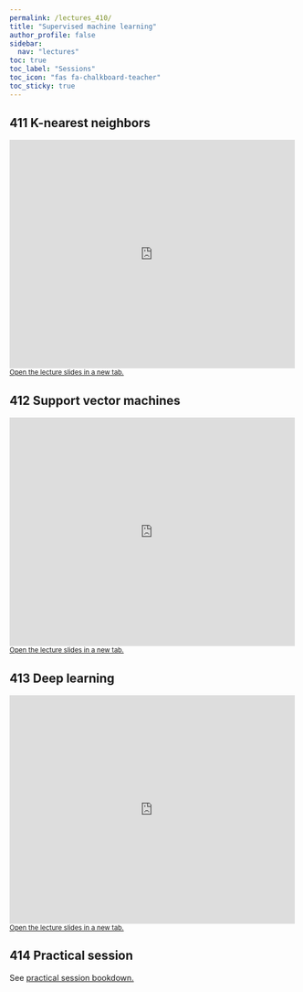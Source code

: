 ```yaml
---
permalink: /lectures_410/
title: "Supervised machine learning"
author_profile: false
sidebar:
  nav: "lectures"
toc: true
toc_label: "Sessions"
toc_icon: "fas fa-chalkboard-teacher"
toc_sticky: true
---
```



## 411 K-nearest neighbors

<div style="position: relative; width: 500px; height: 400px;">
<iframe src="https://sdesabbata.github.io/granolarr/lectures/html/411_L_KNN.html" title="411_L_KNN" frameborder="0" style="width: 1000px; height: 800px; -webkit-transform: scale(0.5) translate(-500px,-400px);-moz-transform: scale(0.5) translate(-500px,-400px); "></iframe>
</div>

<small>
<a href="https://sdesabbata.github.io/granolarr/lectures/html/411_L_KNN" target="_blank">Open the lecture slides in a new tab.</a>
</small>

## 412 Support vector machines

<div style="position: relative; width: 500px; height: 400px;">
<iframe src="https://sdesabbata.github.io/granolarr/lectures/html/412_L_SupportVectorMachines.html" title="412_L_SupportVectorMachines" frameborder="0" style="width: 1000px; height: 800px; -webkit-transform: scale(0.5) translate(-500px,-400px);-moz-transform: scale(0.5) translate(-500px,-400px); "></iframe>
</div>

<small>
<a href="https://sdesabbata.github.io/granolarr/lectures/html/412_L_SupportVectorMachines" target="_blank">Open the lecture slides in a new tab.</a>
</small>

## 413 Deep learning

<div style="position: relative; width: 500px; height: 400px;">
<iframe src="https://sdesabbata.github.io/granolarr/lectures/html/413_L_DeepLearning.html" title="413_L_DeepLearning" frameborder="0" style="width: 1000px; height: 800px; -webkit-transform: scale(0.5) translate(-500px,-400px);-moz-transform: scale(0.5) translate(-500px,-400px); "></iframe>
</div>

<small>
<a href="https://sdesabbata.github.io/granolarr/lectures/html/413_L_DeepLearning" target="_blank">Open the lecture slides in a new tab.</a>
</small>

## 414 Practical session

See <a href="https://sdesabbata.github.io/granolarr/practicals/bookdown/support-vector-machines" target="_blank">practical session bookdown.</a>

